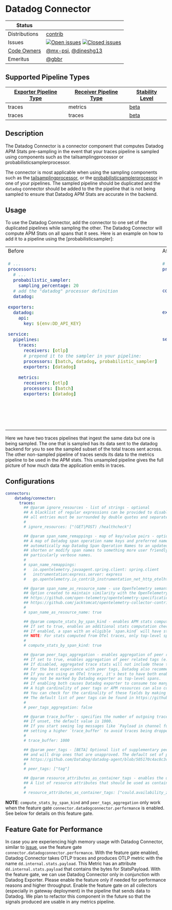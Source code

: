 # Datadog Connector

<!-- status autogenerated section -->
| Status        |           |
| ------------- |-----------|
| Distributions | [contrib] |
| Issues        | [![Open issues](https://img.shields.io/github/issues-search/open-telemetry/opentelemetry-collector-contrib?query=is%3Aissue%20is%3Aopen%20label%3Aconnector%2Fdatadog%20&label=open&color=orange&logo=opentelemetry)](https://github.com/jacktomcat/opentelemetry-collector-contrib/issues?q=is%3Aopen+is%3Aissue+label%3Aconnector%2Fdatadog) [![Closed issues](https://img.shields.io/github/issues-search/open-telemetry/opentelemetry-collector-contrib?query=is%3Aissue%20is%3Aclosed%20label%3Aconnector%2Fdatadog%20&label=closed&color=blue&logo=opentelemetry)](https://github.com/jacktomcat/opentelemetry-collector-contrib/issues?q=is%3Aclosed+is%3Aissue+label%3Aconnector%2Fdatadog) |
| [Code Owners](https://github.com/jacktomcat/opentelemetry-collector-contrib/blob/main/CONTRIBUTING.md#becoming-a-code-owner)    | [@mx-psi](https://www.github.com/mx-psi), [@dineshg13](https://www.github.com/dineshg13) |
| Emeritus      | [@gbbr](https://www.github.com/gbbr) |

[beta]: https://github.com/open-telemetry/opentelemetry-collector#beta
[contrib]: https://github.com/open-telemetry/opentelemetry-collector-releases/tree/main/distributions/otelcol-contrib

## Supported Pipeline Types

| [Exporter Pipeline Type] | [Receiver Pipeline Type] | [Stability Level] |
| ------------------------ | ------------------------ | ----------------- |
| traces | metrics | [beta] |
| traces | traces | [beta] |

[Exporter Pipeline Type]: https://github.com/open-telemetry/opentelemetry-collector/blob/main/connector/README.md#exporter-pipeline-type
[Receiver Pipeline Type]: https://github.com/open-telemetry/opentelemetry-collector/blob/main/connector/README.md#receiver-pipeline-type
[Stability Level]: https://github.com/open-telemetry/opentelemetry-collector#stability-levels
<!-- end autogenerated section -->

## Description

The Datadog Connector is a connector component that computes Datadog APM Stats pre-sampling in the event that your traces pipeline is sampled using components such as the tailsamplingprocessor or probabilisticsamplerprocessor.

The connector is most applicable when using the sampling components such as the [tailsamplingprocessor](https://github.com/jacktomcat/opentelemetry-collector-contrib/tree/main/processor/tailsamplingprocessor#tail-sampling-processor), or the [probabilisticsamplerprocessor](https://github.com/jacktomcat/opentelemetry-collector-contrib/tree/main/processor/probabilisticsamplerprocessor) in one of your pipelines. The sampled pipeline should be duplicated and the `datadog` connector should be added to the the pipeline that is not being sampled to ensure that Datadog APM Stats are accurate in the backend.

## Usage

To use the Datadog Connector, add the connector to one set of the duplicated pipelines while sampling the other. The Datadog Connector will compute APM Stats on all spans that it sees. Here is an example on how to add it to a pipeline using the [probabilisticsampler]:

<table>
<tr>
<td> Before </td> <td> After </td>
</tr>
<tr>
<td valign="top">

```yaml
# ...
processors:
  # ...
  probabilistic_sampler:
    sampling_percentage: 20
  # add the "datadog" processor definition
  datadog:

exporters:
  datadog:
    api:
      key: ${env:DD_API_KEY}

service:
  pipelines:
    traces:
      receivers: [otlp]
      # prepend it to the sampler in your pipeline:
      processors: [batch, datadog, probabilistic_sampler]
      exporters: [datadog]

    metrics:
      receivers: [otlp]
      processors: [batch]
      exporters: [datadog]
```

</td><td valign="top">

```yaml
# ...
processors:
  probabilistic_sampler:
    sampling_percentage: 20

connectors:
    # add the "datadog" connector definition and further configurations
    datadog/connector:

exporters:
  datadog:
    api:
      key: ${env:DD_API_KEY}

service:
  pipelines:
   traces:
     receivers: [otlp]
     processors: [batch]
     exporters: [datadog/connector]

   traces/2: # this pipeline uses sampling
     receivers: [datadog/connector]
     processors: [batch, probabilistic_sampler]
     exporters: [datadog]

  metrics:
    receivers: [datadog/connector]
    processors: [batch]
    exporters: [datadog]
```
</tr></table>

Here we have two traces pipelines that ingest the same data but one is being sampled. The one that is sampled has its data sent to the datadog backend for you to see the sampled subset of the total traces sent across. The other non-sampled pipeline of traces sends its data to the metrics pipeline to be used in the APM stats. This unsampled pipeline gives the full picture of how much data the application emits in traces.

## Configurations

```yaml
connectors:
    datadog/connector:
      traces:
        ## @param ignore_resources - list of strings - optional
        ## A blacklist of regular expressions can be provided to disable certain traces based on their resource name
        ## all entries must be surrounded by double quotes and separated by commas.
        #
        # ignore_resources: ["(GET|POST) /healthcheck"]

        ## @param span_name_remappings - map of key/value pairs - optional
        ## A map of Datadog span operation name keys and preferred name valuues to update those names to. This can be used to
        ## automatically map Datadog Span Operation Names to an updated value, and is useful when a user wants to
        ## shorten or modify span names to something more user friendly in the case of instrumentation libraries with
        ## particularly verbose names.
        #
        # span_name_remappings:
        #   io.opentelemetry.javaagent.spring.client: spring.client
        #   instrumentation:express.server: express
        #   go.opentelemetry.io_contrib_instrumentation_net_http_otelhttp.client: http.client

        ## @param span_name_as_resource_name - use OpenTelemetry semantic convention for span naming - optional
        ## Option created to maintain similarity with the OpenTelemetry semantic conventions as discussed in the issue below.
        ## https://github.com/open-telemetry/opentelemetry-specification/tree/main/specification/trace/semantic_conventions
        ## https://github.com/jacktomcat/opentelemetry-collector-contrib/issues/1909
        #
        # span_name_as_resource_name: true

        ## @param compute_stats_by_span_kind - enables APM stats computation based on `span.kind` - optional
        ## If set to true, enables an additional stats computation check on spans to see they have an eligible `span.kind` (server, consumer, client, producer).
        ## If enabled, a span with an eligible `span.kind` will have stats computed. If disabled, only top-level and measured spans will have stats computed.
        ## NOTE: For stats computed from OTel traces, only top-level spans are considered when this option is off.
        #
        # compute_stats_by_span_kind: true

        ## @param peer_tags_aggregation - enables aggregation of peer related tags in Datadog exporter - optional
        ## If set to true, enables aggregation of peer related tags (e.g., `peer.service`, `db.instance`, etc.) in Datadog exporter.
        ## If disabled, aggregated trace stats will not include these tags as dimensions on trace metrics.
        ## For the best experience with peer tags, Datadog also recommends enabling `compute_stats_by_span_kind`.
        ## If you are using an OTel tracer, it's best to have both enabled because client/producer spans with relevant peer tags
        ## may not be marked by Datadog exporter as top-level spans.
        ## If enabling both causes Datadog exporter to consume too many resources, try disabling `compute_stats_by_span_kind` first.
        ## A high cardinality of peer tags or APM resources can also contribute to higher CPU and memory consumption.
        ## You can check for the cardinality of these fields by making trace search queries in the Datadog UI.
        ## The default list of peer tags can be found in https://github.com/DataDog/datadog-agent/blob/main/pkg/trace/stats/concentrator.go.
        #
        # peer_tags_aggregation: false

        ## @param trace_buffer - specifies the number of outgoing trace payloads to buffer before dropping - optional
        ## If unset, the default value is 1000.
        ## If you start seeing log messages like `Payload in channel full. Dropped 1 payload.` in the datadog exporter, consider
        ## setting a higher `trace_buffer` to avoid traces being dropped.
        #
        # trace_buffer: 1000

        ## @param peer_tags - [BETA] Optional list of supplementary peer tags that go beyond the defaults. The Datadog backend validates all tags
        ## and will drop ones that are unapproved. The default set of peer tags can be found at
        ## https://github.com/DataDog/datadog-agent/blob/505170c4ac8c3cbff1a61cf5f84b28d835c91058/pkg/trace/stats/concentrator.go#L55.
        #
        # peer_tags: ["tag"]

        ## @param resource_attributes_as_container_tags - enables the use of resource attributes as container tags - Optional
        ## A list of resource attributes that should be used as container tags.
        #
        # resource_attributes_as_container_tags: ["could.availability_zone", "could.region"]
```

**NOTE**: `compute_stats_by_span_kind` and `peer_tags_aggregation` only work when the feature gate `connector.datadogconnector.performance` is enabled. See below for details on this feature gate.

## Feature Gate for Performance

In case you are experiencing high memory usage with Datadog Connector, similar to [issue](https://github.com/jacktomcat/opentelemetry-collector-contrib/issues/29755), use the feature gate `connector.datadogconnector.performance`. With the feature gate enabled, Datadog Connector takes OTLP traces and produces OTLP metric with the name `dd.internal.stats.payload`. This Metric has an attribute `dd.internal.stats.payload` that contains the bytes for StatsPayload. With the feature gate, we can use Datadog Connector only in conjunction with Datadog Exporter. Please enable the feature only if needed for performance reasons and higher throughput. Enable the feature gate on all collectors (especially in gateway deployment) in the pipeline that sends data to Datadog. We plan to refactor this component in the future so that the signals produced are usable in any metrics pipeline.

